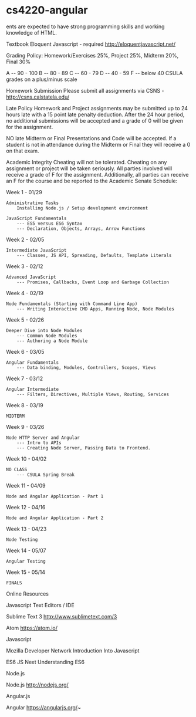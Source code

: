 # cs4220-angular
ents are expected to have strong programming skills and working knowledge of HTML.

Textbook
Eloquent Javascript - required http://eloquentjavascript.net/

Grading Policy:
Homework/Exercises 25%, Project 25%, Midterm 20%, Final 30%

A -- 90 - 100
B -- 80 - 89
C -- 60 - 79
D -- 40 - 59
F -- below 40
CSULA grades on a plus/minus scale

Homework Submission
Please submit all assignments via CSNS - http://csns.calstatela.edu/

Late Policy
Homework and Project assignments may be submitted up to 24 hours late with a 15 point late penalty deduction. After the 24 hour period, no additional submissions will be accepted and a grade of 0 will be given for the assignment.

NO late Midterm or Final Presentations and Code will be accepted. If a student is not in attendance during the Midterm or Final they will receive a 0 on that exam.

Academic Integrity
Cheating will not be tolerated. Cheating on any assignment or project will be taken seriously. All parties involved will receive a grade of F for the assignment. Additionally, all parties can receive an F for the course and be reported to the Academic Senate
Schedule:

Week 1 - 01/29

    Administrative Tasks
        Installing Node.js / Setup development environment

    JavaScript Fundamentals
        --- ES5 versus ES6 Syntax
	    --- Declaration, Objects, Arrays, Arrow Functions

Week 2 - 02/05

    Intermediate JavaScript
        --- Classes, JS API, Spreading, Defaults, Template Literals

Week 3 - 02/12

    Advanced JavaScript
        --- Promises, Callbacks, Event Loop and Garbage Collection

Week 4 - 02/19

    Node Fundamentals (Starting with Command Line App)
        --- Writing Interactive CMD Apps, Running Node, Node Modules

Week 5 - 02/26

    Deeper Dive into Node Modules
        --- Common Node Modules
	    --- Authoring a Node Module

Week 6 - 03/05

    Angular Fundamentals
        --- Data binding, Modules, Controllers, Scopes, Views

Week 7 - 03/12

    Angular Intermediate
        --- Filters, Directives, Multiple Views, Routing, Services

Week 8 - 03/19

    MIDTERM

Week 9 - 03/26

    Node HTTP Server and Angular
        --- Intro to APIs
	    --- Creating Node Server, Passing Data to Frontend.

Week 10 - 04/02

    NO CLASS
        --- CSULA Spring Break

Week 11 - 04/09

    Node and Angular Application - Part 1

Week 12 - 04/16

    Node and Angular Application - Part 2

Week 13 - 04/23

    Node Testing

Week 14 - 05/07

    Angular Testing

Week 15 - 05/14

    FINALS

Online Resources

Javascript Text Editors / IDE

Sublime Text 3
http://www.sublimetext.com/3

Atom
https://atom.io/

Javascript

Mozilla Developer Network
Introduction Into Javascript

ES6
JS Next
Understanding ES6

Node.js

Node.js
http://nodejs.org/

Angular.js

Angular
https://angularjs.org/~